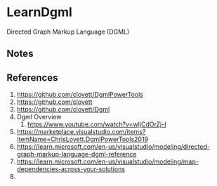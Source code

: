 # LearnDgml
Directed Graph Markup Language (DGML)

## Notes

## References
1. https://github.com/clovett/DgmlPowerTools
2. https://github.com/clovett
3. https://github.com/clovett/Dgml
4. Dgml Overview 
   1. https://www.youtube.com/watch?v=wIjCdOrZj-I
5. https://marketplace.visualstudio.com/items?itemName=ChrisLovett.DgmlPowerTools2019
6. https://learn.microsoft.com/en-us/visualstudio/modeling/directed-graph-markup-language-dgml-reference
7. https://learn.microsoft.com/en-us/visualstudio/modeling/map-dependencies-across-your-solutions
8. 
